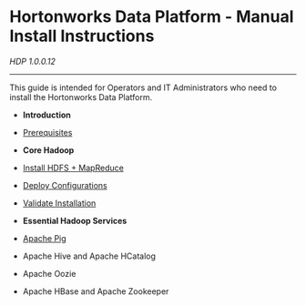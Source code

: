 Hortonworks Data Platform - Manual Install Instructions
=====
*HDP 1.0.0.12*

------

This guide is intended for Operators and IT Administrators who need to install the Hortonworks Data Platform.


* **Introduction**
 * [Prerequisites](./prerequisites.md)

* **Core Hadoop**

 * [Install HDFS + MapReduce](./install-hdfs-mapreduce.md)
 * [Deploy Configurations](./deploy-configs.md)
 * [Validate Installation](./validate-installation.md)

* **Essential Hadoop Services**

 * [Apache Pig](./apache-pig.md)
 * Apache Hive and Apache HCatalog
 * Apache Oozie
 * Apache HBase and Apache Zookeeper